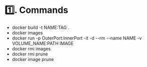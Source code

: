 # 1️⃣. Commands
- docker build -t NAME:TAG .
- docker images
- docker run -p OuterPort:InnerPort -it -d --rm --name NAME -v  VOLUME_NAME:PATH IMAGE
- docker rmi images
- docker rmi prune
- docker image prune